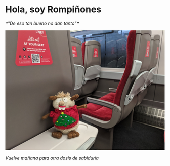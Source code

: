 # Hola, soy Rompiñones

<!--STARTS_HERE_QUOTE_README-->
<i>❝"De eso tan bueno no dan tanto"❞</i>
<!--ENDS_HERE_QUOTE_README-->

<!--START_SECTION:update_image-->
![alt text](https://raw.githubusercontent.com/focaalvarez/rompinones/main/.github/images/IMG_20211231_105730.jpg?raw=true)
<!--END_SECTION:update_image-->

*Vuelve mañana para otra dosis de sabiduría*
